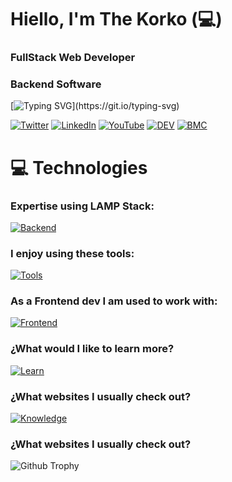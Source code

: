 # Hiello, I'm The Korko (💻)

### FullStack Web Developer

### Backend Software

[![Typing SVG](http://readme-typing-svg.herokuapp.com?font=Fira+Code&weight=600&size=22&pause=1000&color=20C20E&background=000000&vCenter=true&width=435&height=25&lines=Hello+I+am+Korko%2C+from+Argentina+with+passion!;Full+Stack+Web+Developer+(LAMP).;Looking+forward+to+participate+on+new+Projects;I+try+to+contribute+to+Open+Source+Software.;Security+%26+reliability+should+come+first.;Standing+for+digital+privacy+and+Descentralized+Internet.;Technology+enthusiast%2C+IT+networks+technician..)](https://git.io/typing-svg)

[![Twitter](https://img.shields.io/badge/Twitter-%231DA1F2.svg?&style=flat-square&logo=twitter&logoColor=white)](https://twitter.com/quartexnet) [![LinkedIn](https://img.shields.io/badge/LinkedIn-%230077B5.svg?&style=flat-square&logo=linkedin&logoColor=white)](https://linkedin.com/in/quartexnet) [![YouTube](https://img.shields.io/badge/YouTube-%23FF0000.svg?&style=flat-square&logo=youtube&logoColor=white)](https://youtube.com/quartexnet) [![DEV](https://img.shields.io/badge/DEV-%23000000.svg?&style=flat-square&logo=dev.to&logoColor=white)](https://dev.to/quartexnet) [![BMC](https://img.shields.io/badge/BuyMeaCoffee-%23FFDD00.svg?&style=flat-square&logo=buy-me-a-coffee&logoColor=black)](https://bmc.xyz/)

# 💻 Technologies 

### Expertise using LAMP Stack:

[![Backend](https://skillicons.dev/icons?i=linux,apache,mysql,php,cloudflare)](https://skillicons.dev)

### I enjoy using these tools:

[![Tools](https://skillicons.dev/icons?i=vscode,atom,wordpress,bash,powershell,git)](https://skillicons.dev)

### As a Frontend dev I am used to work with:

[![Frontend](https://skillicons.dev/icons?i=html,css,bootstrap,js,jquery,ps,figma)](https://skillicons.dev)

### ¿What would I like to learn more?

[![Learn](https://skillicons.dev/icons?i=heroku,js,py,nginx,nodejs,react,sqlite,selenium,godot,unity,ipfs)](https://skillicons.dev)

### ¿What websites I usually check out?

[![Knowledge](https://skillicons.dev/icons?i=stackoverflow,twitter,github,linkedin,devto)](https://skillicons.dev)

### ¿What websites I usually check out?
![Github Trophy](https://github-profile-trophy.vercel.app/?username=thekorko)